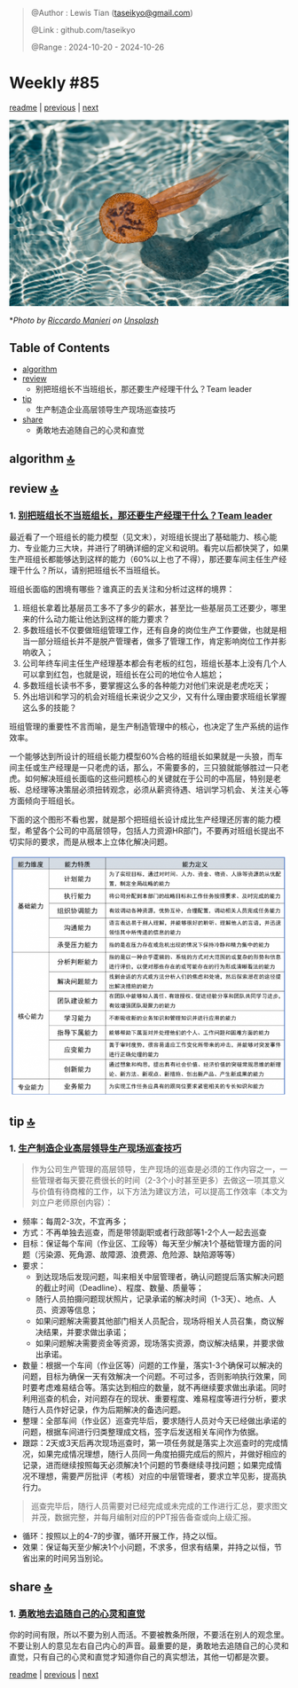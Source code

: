 > @Author  : Lewis Tian (taseikyo@gmail.com)
>
> @Link    : github.com/taseikyo
>
> @Range   : 2024-10-20 - 2024-10-26

# Weekly #85

[readme](../README.md) | [previous](202410W3.md) | [next](202410W5.md)

![](../images/2024/10/riccardo-manieri-blU1iTkUP0Y-unsplash.jpg "Weekly #85")

\**Photo by [Riccardo Manieri](https://unsplash.com/@manieri_r) on [Unsplash](https://unsplash.com/photos/a-wooden-object-floating-in-a-pool-of-water-blU1iTkUP0Y)*

## Table of Contents

- [algorithm](#algorithm-)
- [review](#review-)
	- 别把班组长不当班组长，那还要生产经理干什么？Team leader
- [tip](#tip-)
	- 生产制造企业高层领导生产现场巡查技巧
- [share](#share-)
	- 勇敢地去追随自己的心灵和直觉

## algorithm [🔝](#weekly-85)

## review [🔝](#weekly-85)

### 1. [别把班组长不当班组长，那还要生产经理干什么？Team leader](https://www.liulihu.com/archives/513.html)

最近看了一个班组长的能力模型（见文末），对班组长提出了基础能力、核心能力、专业能力三大块，并进行了明确详细的定义和说明。看完以后都快哭了，如果生产班组长都能够达到这样的能力（60%以上也了不得），那还要车间主任生产经理干什么？所以，请别把班组长不当班组长。

班组长面临的困境有哪些？谁真正的去关注和分析过这样的境界：

1. 班组长拿着比基层员工多不了多少的薪水，甚至比一些基层员工还要少，哪里来的什么动力能让他达到这样的能力要求？
2. 多数班组长不仅要做班组管理工作，还有自身的岗位生产工作要做，也就是相当一部分班组长并不是脱产管理者，做多了管理工作，肯定影响岗位工作并影响收入；
3. 公司年终车间主任生产经理基本都会有老板的红包，班组长基本上没有几个人可以拿到红包，也就是说，班组长在公司的地位令人尴尬；
4. 多数班组长读书不多，要掌握这么多的各种能力对他们来说是老虎吃天；
5. 外出培训和学习的机会对班组长来说少之又少，又有什么理由要求班组长掌握这么多的技能？

班组管理的重要性不言而喻，是生产制造管理中的核心，也决定了生产系统的运作效率。

一个能够达到所设计的班组长能力模型60%合格的班组长如果就是一头狼，而车间主任或生产经理是一只老虎的话，那么，不需要多的，三只狼就能够胜过一只老虎。如何解决班组长面临的这些问题核心的关键就在于公司的中高层，特别是老板、总经理等决策层必须扭转观念，必须从薪资待遇、培训学习机会、关注关心等方面倾向于班组长。

下面的这个图形不看也罢，就是那个把班组长设计成比生产经理还厉害的能力模型，希望各个公司的中高层领导，包括人力资源HR部门，不要再对班组长提出不切实际的要求，而是从根本上立体化解决问题。

![](../images/2024/10/768x666.png)

## tip [🔝](#weekly-85)

### 1. [生产制造企业高层领导生产现场巡查技巧](https://www.liulihu.com/archives/688.html)

> 作为公司生产管理的高层领导，生产现场的巡查是必须的工作内容之一，一些管理者每天要花费很长的时间（2-3个小时甚至更多）去做这一项其意义与价值有待商榷的工作，以下方法为建议方法，可以提高工作效率（本文为刘立户老师原创内容）：

- 频率：每周2-3次，不宜再多；
- 方式：不再单独去巡查，而是带领副职或者行政部等1-2个人一起去巡查
- 目标：保证每个车间（作业区、工段等）每天至少解决1个基础管理方面的问题（污染源、死角源、故障源、浪费源、危险源、缺陷源等等）
- 要求：
	- 到达现场后发现问题，叫来相关中层管理者，确认问题提后落实解决问题的截止时间（Deadline）、程度、数量、质量等；
	- 随行人员拍摄问题现状照片，记录承诺的解决时间（1-3天）、地点、人员、资源等信息；
	- 如果问题解决需要其他部门相关人员配合，现场将相关人员召集，商议解决结果，并要求做出承诺；
	- 如果问题解决需要资金等资源，现场落实资源，商议解决结果，并要求做出承诺。
- 数量：根据一个车间（作业区等）问题的工作量，落实1-3个确保可以解决的问题，目标为确保一天有效解决一个问题。不可过多，否则影响执行效果，同时要考虑难易结合等。落实达到相应的数量，就不再继续要求做出承诺。同时利用巡查的机会，对问题存在的现状、重要程度、难易程度等进行分析，要求随行人员作好记录，作为后期解决的备选问题。
- 整理：全部车间（作业区）巡查完毕后，要求随行人员对今天已经做出承诺的问题，根据车间进行归类整理成文档，签字后发送相关车间作为依据。
- 跟踪：2天或3天后再次现场巡查时，第一项任务就是落实上次巡查时的完成情况，如果完成情况理想，随行人员同一角度拍摄完成后的照片，并做好相应的记录，进而继续按照每天必须解决1个问题的节奏继续寻找问题；如果完成情况不理想，需要严厉批评（考核）对应的中层管理者，要求立竿见影，提高执行力。

> 巡查完毕后，随行人员需要对已经完成或未完成的工作进行汇总，要求图文并茂，数据完整，并每月编制对应的PPT报告备查或向上级汇报。

- 循环：按照以上的4-7的步骤，循环开展工作，持之以恒。
- 效果：保证每天至少解决1个小问题，不求多，但求有结果，并持之以恒，节省出来的时间另当别论。

## share [🔝](#weekly-85)

### 1. [勇敢地去追随自己的心灵和直觉](https://www.jiemin.com/archives/1335.html)

你的时间有限，所以不要为别人而活。不要被教条所限，不要活在别人的观念里。不要让别人的意见左右自己内心的声音。最重要的是，勇敢地去追随自己的心灵和直觉，只有自己的心灵和直觉才知道你自己的真实想法，其他一切都是次要。

[readme](../README.md) | [previous](202410W3.md) | [next](202410W5.md)
